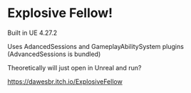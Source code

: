 # Explosive Fellow!

Built in UE 4.27.2

Uses AdancedSessions and GameplayAbilitySystem plugins (AdvancedSessions is bundled)

Theoretically will just open in Unreal and run?

https://dawesbr.itch.io/ExplosiveFellow
